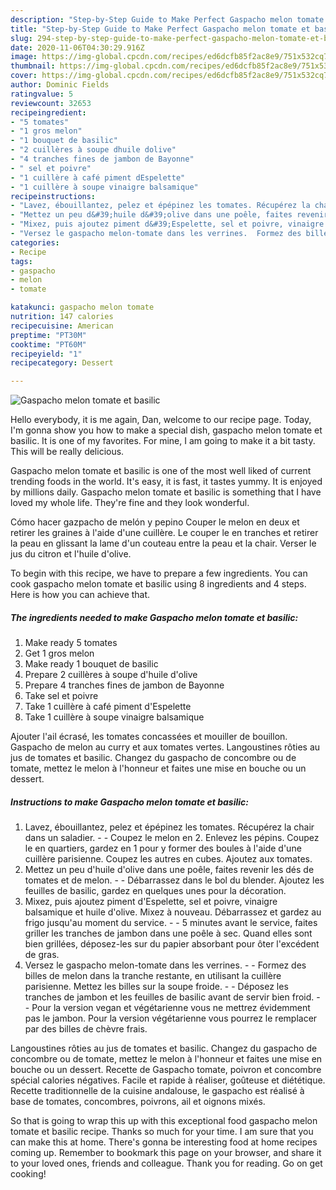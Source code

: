 ```yaml
---
description: "Step-by-Step Guide to Make Perfect Gaspacho melon tomate et basilic"
title: "Step-by-Step Guide to Make Perfect Gaspacho melon tomate et basilic"
slug: 294-step-by-step-guide-to-make-perfect-gaspacho-melon-tomate-et-basilic
date: 2020-11-06T04:30:29.916Z
image: https://img-global.cpcdn.com/recipes/ed6dcfb85f2ac8e9/751x532cq70/gaspacho-melon-tomate-et-basilic-photo-principale-de-la-recette.jpg
thumbnail: https://img-global.cpcdn.com/recipes/ed6dcfb85f2ac8e9/751x532cq70/gaspacho-melon-tomate-et-basilic-photo-principale-de-la-recette.jpg
cover: https://img-global.cpcdn.com/recipes/ed6dcfb85f2ac8e9/751x532cq70/gaspacho-melon-tomate-et-basilic-photo-principale-de-la-recette.jpg
author: Dominic Fields
ratingvalue: 5
reviewcount: 32653
recipeingredient:
- "5 tomates"
- "1 gros melon"
- "1 bouquet de basilic"
- "2 cuillères à soupe dhuile dolive"
- "4 tranches fines de jambon de Bayonne"
- " sel et poivre"
- "1 cuillère à café piment dEspelette"
- "1 cuillère à soupe vinaigre balsamique"
recipeinstructions:
- "Lavez, ébouillantez, pelez et épépinez les tomates. Récupérez la chair dans un saladier.  Coupez le melon en 2. Enlevez les pépins. Coupez le en quartiers, gardez en 1 pour y former des boules à l&#39;aide d&#39;une cuillère parisienne. Coupez les autres en cubes. Ajoutez aux tomates."
- "Mettez un peu d&#39;huile d&#39;olive dans une poêle, faites revenir les dés de tomates et de melon.  Débarrassez dans le bol du blender. Ajoutez les feuilles de basilic, gardez en quelques unes pour la décoration."
- "Mixez, puis ajoutez piment d&#39;Espelette, sel et poivre, vinaigre balsamique et huile d&#39;olive. Mixez à nouveau. Débarrassez et gardez au frigo jusqu&#39;au moment du service.  5 minutes avant le service, faites griller les tranches de jambon dans une poêle à sec. Quand elles sont bien grillées, déposez-les sur du papier absorbant pour ôter l&#39;excédent de gras."
- "Versez le gaspacho melon-tomate dans les verrines.  Formez des billes de melon dans la tranche restante, en utilisant la cuillère parisienne. Mettez les billes sur la soupe froide.  Déposez les tranches de jambon et les feuilles de basilic avant de servir bien froid.  Pour la version vegan et végétarienne vous ne mettrez évidemment pas le jambon. Pour la version végétarienne vous pourrez le remplacer par des billes de chèvre frais."
categories:
- Recipe
tags:
- gaspacho
- melon
- tomate

katakunci: gaspacho melon tomate 
nutrition: 147 calories
recipecuisine: American
preptime: "PT30M"
cooktime: "PT60M"
recipeyield: "1"
recipecategory: Dessert

---
```



![Gaspacho melon tomate et basilic](https://img-global.cpcdn.com/recipes/ed6dcfb85f2ac8e9/751x532cq70/gaspacho-melon-tomate-et-basilic-photo-principale-de-la-recette.jpg)

Hello everybody, it is me again, Dan, welcome to our recipe page. Today, I'm gonna show you how to make a special dish, gaspacho melon tomate et basilic. It is one of my favorites. For mine, I am going to make it a bit tasty. This will be really delicious.

Gaspacho melon tomate et basilic is one of the most well liked of current trending foods in the world. It's easy, it is fast, it tastes yummy. It is enjoyed by millions daily. Gaspacho melon tomate et basilic is something that I have loved my whole life. They're fine and they look wonderful.

Cómo hacer gazpacho de melón y pepino Couper le melon en deux et retirer les graines à l&#39;aide d&#39;une cuillère. Le couper le en tranches et retirer la peau en glissant la lame d&#39;un couteau entre la peau et la chair. Verser le jus du citron et l&#39;huile d&#39;olive.


To begin with this recipe, we have to prepare a few ingredients. You can cook gaspacho melon tomate et basilic using 8 ingredients and 4 steps. Here is how you can achieve that.

<!--inarticleads1-->

##### The ingredients needed to make Gaspacho melon tomate et basilic:

1. Make ready 5 tomates
1. Get 1 gros melon
1. Make ready 1 bouquet de basilic
1. Prepare 2 cuillères à soupe d&#39;huile d&#39;olive
1. Prepare 4 tranches fines de jambon de Bayonne
1. Take  sel et poivre
1. Take 1 cuillère à café piment d&#39;Espelette
1. Take 1 cuillère à soupe vinaigre balsamique


Ajouter l&#39;ail écrasé, les tomates concassées et mouiller de bouillon. Gaspacho de melon au curry et aux tomates vertes. Langoustines rôties au jus de tomates et basilic. Changez du gaspacho de concombre ou de tomate, mettez le melon à l&#39;honneur et faites une mise en bouche ou un dessert. 

<!--inarticleads2-->

##### Instructions to make Gaspacho melon tomate et basilic:

1. Lavez, ébouillantez, pelez et épépinez les tomates. Récupérez la chair dans un saladier. -  - Coupez le melon en 2. Enlevez les pépins. Coupez le en quartiers, gardez en 1 pour y former des boules à l&#39;aide d&#39;une cuillère parisienne. Coupez les autres en cubes. Ajoutez aux tomates.
1. Mettez un peu d&#39;huile d&#39;olive dans une poêle, faites revenir les dés de tomates et de melon. -  - Débarrassez dans le bol du blender. Ajoutez les feuilles de basilic, gardez en quelques unes pour la décoration.
1. Mixez, puis ajoutez piment d&#39;Espelette, sel et poivre, vinaigre balsamique et huile d&#39;olive. Mixez à nouveau. Débarrassez et gardez au frigo jusqu&#39;au moment du service. -  - 5 minutes avant le service, faites griller les tranches de jambon dans une poêle à sec. Quand elles sont bien grillées, déposez-les sur du papier absorbant pour ôter l&#39;excédent de gras.
1. Versez le gaspacho melon-tomate dans les verrines. -  - Formez des billes de melon dans la tranche restante, en utilisant la cuillère parisienne. Mettez les billes sur la soupe froide. -  - Déposez les tranches de jambon et les feuilles de basilic avant de servir bien froid. -  - Pour la version vegan et végétarienne vous ne mettrez évidemment pas le jambon. Pour la version végétarienne vous pourrez le remplacer par des billes de chèvre frais.


Langoustines rôties au jus de tomates et basilic. Changez du gaspacho de concombre ou de tomate, mettez le melon à l&#39;honneur et faites une mise en bouche ou un dessert. Recette de Gaspacho tomate, poivron et concombre spécial calories négatives. Facile et rapide à réaliser, goûteuse et diététique. Recette traditionnelle de la cuisine andalouse, le gaspacho est réalisé à base de tomates, concombres, poivrons, ail et oignons mixés. 

So that is going to wrap this up with this exceptional food gaspacho melon tomate et basilic recipe. Thanks so much for your time. I am sure that you can make this at home. There's gonna be interesting food at home recipes coming up. Remember to bookmark this page on your browser, and share it to your loved ones, friends and colleague. Thank you for reading. Go on get cooking!
